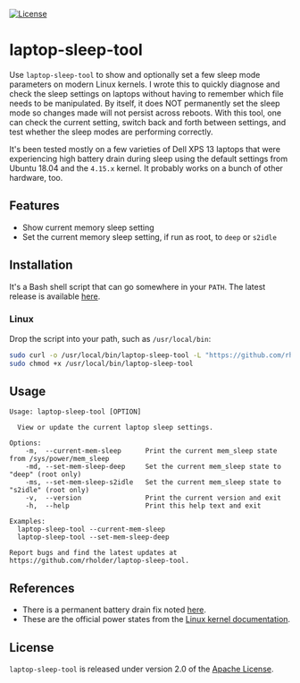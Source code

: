 [![License](https://img.shields.io/badge/license-apache%202.0-brightgreen.svg)](https://github.com/rholder/laptop-sleep-tool/blob/master/LICENSE)
# laptop-sleep-tool

Use `laptop-sleep-tool` to show and optionally set a few sleep mode parameters on modern Linux kernels. I wrote this to quickly diagnose and check the sleep settings on laptops without having to remember which file needs to be manipulated. By itself, it does NOT permanently set the sleep mode so changes made will not persist across reboots. With this tool, one can check the current setting, switch back and forth between settings, and test whether the sleep modes are performing correctly.

It's been tested mostly on a few varieties of Dell XPS 13 laptops that were experiencing high battery drain during sleep using the default settings from Ubuntu 18.04 and the `4.15.x` kernel. It probably works on a bunch of other hardware, too.

## Features
* Show current memory sleep setting
* Set the current memory sleep setting, if run as root, to `deep` or `s2idle`

## Installation
It's a Bash shell script that can go somewhere in your `PATH`. The latest release is available [here](https://github.com/rholder/laptop-sleep-tool/releases).

### Linux
Drop the script into your path, such as `/usr/local/bin`:
```bash
sudo curl -o /usr/local/bin/laptop-sleep-tool -L "https://github.com/rholder/laptop-sleep-tool/releases/download/v1.0.0/laptop-sleep-tool" && \
sudo chmod +x /usr/local/bin/laptop-sleep-tool
```

## Usage
```
Usage: laptop-sleep-tool [OPTION]

  View or update the current laptop sleep settings.

Options:
    -m,  --current-mem-sleep      Print the current mem_sleep state from /sys/power/mem_sleep
    -md, --set-mem-sleep-deep     Set the current mem_sleep state to "deep" (root only)
    -ms, --set-mem-sleep-s2idle   Set the current mem_sleep state to "s2idle" (root only)
    -v,  --version                Print the current version and exit
    -h,  --help                   Print this help text and exit

Examples:
  laptop-sleep-tool --current-mem-sleep
  laptop-sleep-tool --set-mem-sleep-deep

Report bugs and find the latest updates at https://github.com/rholder/laptop-sleep-tool.
```

## References
* There is a permanent battery drain fix noted [here](https://www.reddit.com/8b6eci/comment/dx4ftc5).
* These are the official power states from the [Linux kernel documentation](https://www.kernel.org/doc/Documentation/power/states.txt).

## License
`laptop-sleep-tool` is released under version 2.0 of the [Apache License](http://www.apache.org/licenses/LICENSE-2.0).